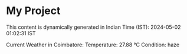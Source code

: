 # My Project

This content is dynamically generated in Indian Time (IST): 2024-05-02 01:02:31 IST


Current Weather in Coimbatore:
Temperature: 27.88 °C
Condition: haze
